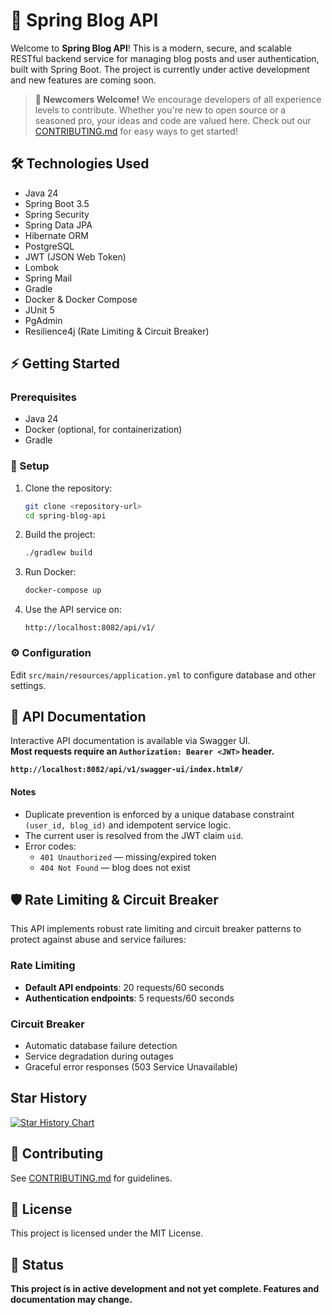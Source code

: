# 🚀 Spring Blog API

Welcome to **Spring Blog API**! This is a modern, secure, and scalable RESTful backend service for managing blog posts and user authentication, built with Spring Boot. The project is currently under active development and new features are coming soon.

> **🌱 Newcomers Welcome!**
> We encourage developers of all experience levels to contribute. Whether you're new to open source or a seasoned pro, your ideas and code are valued here. Check out our [CONTRIBUTING.md](CONTRIBUTING.md) for easy ways to get started!

## 🛠️ Technologies Used

- Java 24
- Spring Boot 3.5
- Spring Security
- Spring Data JPA
- Hibernate ORM
- PostgreSQL
- JWT (JSON Web Token)
- Lombok
- Spring Mail
- Gradle
- Docker & Docker Compose
- JUnit 5
- PgAdmin
- Resilience4j (Rate Limiting & Circuit Breaker)

## ⚡ Getting Started

### Prerequisites

- Java 24
- Docker (optional, for containerization)
- Gradle

### 🚦 Setup

1. Clone the repository:
   ```bash
   git clone <repository-url>
   cd spring-blog-api
   ```
2. Build the project:
   ```bash
   ./gradlew build
   ```
3. Run Docker:
   ```bash
   docker-compose up
   ```
4. Use the API service on:
   ```
   http://localhost:8082/api/v1/
   ```

### ⚙️ Configuration

Edit `src/main/resources/application.yml` to configure database and other settings.

## 📖 API Documentation

Interactive API documentation is available via Swagger UI.  
**Most requests require an `Authorization: Bearer <JWT>` header.**

**`http://localhost:8082/api/v1/swagger-ui/index.html#/`**

#### Notes

- Duplicate prevention is enforced by a unique database constraint `(user_id, blog_id)` and idempotent service logic.
- The current user is resolved from the JWT claim `uid`.
- Error codes:
  - `401 Unauthorized` — missing/expired token
  - `404 Not Found` — blog does not exist

## 🛡️ Rate Limiting & Circuit Breaker

This API implements robust rate limiting and circuit breaker patterns to protect against abuse and service failures:

### Rate Limiting

- **Default API endpoints**: 20 requests/60 seconds
- **Authentication endpoints**: 5 requests/60 seconds

### Circuit Breaker

- Automatic database failure detection
- Service degradation during outages
- Graceful error responses (503 Service Unavailable)

## Star History

<a href="https://www.star-history.com/#huseynovvusal/spring-blog-api&Date">
 <picture>
   <source media="(prefers-color-scheme: dark)" srcset="https://api.star-history.com/svg?repos=huseynovvusal/spring-blog-api&type=Date&theme=dark" />
   <source media="(prefers-color-scheme: light)" srcset="https://api.star-history.com/svg?repos=huseynovvusal/spring-blog-api&type=Date" />
   <img alt="Star History Chart" src="https://api.star-history.com/svg?repos=huseynovvusal/spring-blog-api&type=Date" />
 </picture>
</a>

## 🤝 Contributing

See [CONTRIBUTING.md](CONTRIBUTING.md) for guidelines.

## 📄 License

This project is licensed under the MIT License.

## 🚧 Status

**This project is in active development and not yet complete. Features and documentation may change.**
